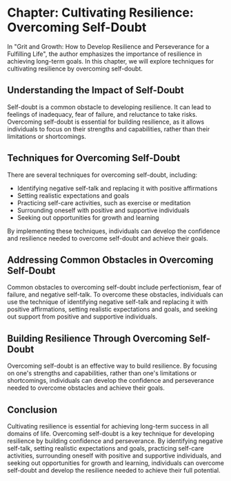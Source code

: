 Chapter: Cultivating Resilience: Overcoming Self-Doubt
======================================================

In "Grit and Growth: How to Develop Resilience and Perseverance for a Fulfilling Life", the author emphasizes the importance of resilience in achieving long-term goals. In this chapter, we will explore techniques for cultivating resilience by overcoming self-doubt.

Understanding the Impact of Self-Doubt
--------------------------------------

Self-doubt is a common obstacle to developing resilience. It can lead to feelings of inadequacy, fear of failure, and reluctance to take risks. Overcoming self-doubt is essential for building resilience, as it allows individuals to focus on their strengths and capabilities, rather than their limitations or shortcomings.

Techniques for Overcoming Self-Doubt
------------------------------------

There are several techniques for overcoming self-doubt, including:

* Identifying negative self-talk and replacing it with positive affirmations
* Setting realistic expectations and goals
* Practicing self-care activities, such as exercise or meditation
* Surrounding oneself with positive and supportive individuals
* Seeking out opportunities for growth and learning

By implementing these techniques, individuals can develop the confidence and resilience needed to overcome self-doubt and achieve their goals.

Addressing Common Obstacles in Overcoming Self-Doubt
----------------------------------------------------

Common obstacles to overcoming self-doubt include perfectionism, fear of failure, and negative self-talk. To overcome these obstacles, individuals can use the technique of identifying negative self-talk and replacing it with positive affirmations, setting realistic expectations and goals, and seeking out support from positive and supportive individuals.

Building Resilience Through Overcoming Self-Doubt
-------------------------------------------------

Overcoming self-doubt is an effective way to build resilience. By focusing on one's strengths and capabilities, rather than one's limitations or shortcomings, individuals can develop the confidence and perseverance needed to overcome obstacles and achieve their goals.

Conclusion
----------

Cultivating resilience is essential for achieving long-term success in all domains of life. Overcoming self-doubt is a key technique for developing resilience by building confidence and perseverance. By identifying negative self-talk, setting realistic expectations and goals, practicing self-care activities, surrounding oneself with positive and supportive individuals, and seeking out opportunities for growth and learning, individuals can overcome self-doubt and develop the resilience needed to achieve their full potential.
